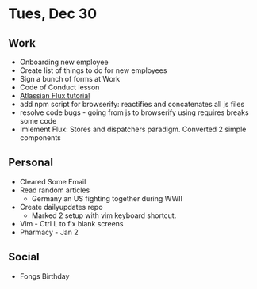 # Tues, Dec 30

## Work
* Onboarding new employee
* Create list of things to do for new employees
* Sign a bunch of forms at Work 
* Code of Conduct lesson
* [Atlassian Flux tutorial](http://blogs.atlassian.com/2014/08/flux-architecture-step-by-step/)
* add npm script for browserify: reactifies and concatenates all js files
* resolve code bugs - going from js to browserify using requires breaks some code
* Imlement Flux: Stores and dispatchers paradigm. Converted 2 simple components

## Personal
* Cleared Some Email
* Read random articles
  * Germany an US fighting together during WWII
* Create dailyupdates repo
  * Marked 2 setup with vim keyboard shortcut. 
* Vim - Ctrl L to fix blank screens
* Pharmacy - Jan 2

## Social
* Fongs Birthday
